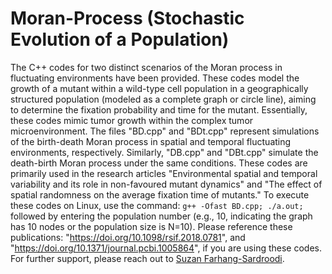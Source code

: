 # Moran-Process (Stochastic Evolution of a Population)
The C++ codes for two distinct scenarios of the Moran process in fluctuating environments have been provided.
These codes model the growth of a mutant within a wild-type cell population in a geographically structured population (modeled as a complete graph or circle line), 
aiming to determine the fixation probability and time for the mutant. Essentially, these codes mimic tumor growth within the complex tumor microenvironment. 
The files "BD.cpp" and "BDt.cpp" represent simulations of the birth-death Moran process in spatial and temporal fluctuating environments, respectively. 
Similarly, "DB.cpp" and "DBt.cpp" simulate the death-birth Moran process under the same conditions. 
These codes are primarily used in the research articles "Environmental spatial and temporal variability and its role in non-favoured mutant dynamics" 
and "The effect of spatial randomness on the average fixation time of mutants." 
To execute these codes on Linux, use the command: `g++ -Ofast BD.cpp; ./a.out;` followed by 
entering the population number (e.g., 10, indicating the graph has 10 nodes or the population size is N=10).
Please reference these publications: "https://doi.org/10.1098/rsif.2018.0781", and "https://doi.org/10.1371/journal.pcbi.1005864", if you are using these codes.
For further support, please reach out to [Suzan Farhang-Sardroodi](https://www.suzanfarhangsardroodi.com/).
